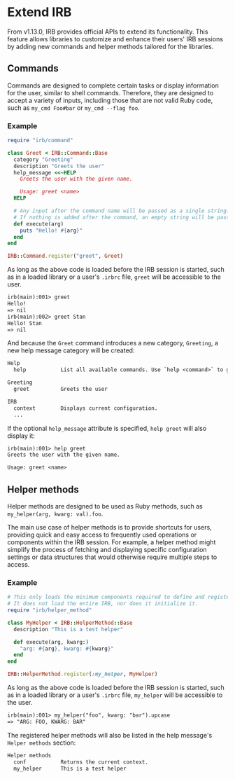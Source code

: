# Extend IRB

From v1.13.0, IRB provides official APIs to extend its functionality. This feature allows libraries to
customize and enhance their users' IRB sessions by adding new commands and helper methods tailored for
the libraries.

## Commands

Commands are designed to complete certain tasks or display information for the user, similar to shell commands.
Therefore, they are designed to accept a variety of inputs, including those that are not valid Ruby code, such
as `my_cmd Foo#bar` or `my_cmd --flag foo`.

### Example

```rb
require "irb/command"

class Greet < IRB::Command::Base
  category "Greeting"
  description "Greets the user"
  help_message <<~HELP
    Greets the user with the given name.

    Usage: greet <name>
  HELP

  # Any input after the command name will be passed as a single string.
  # If nothing is added after the command, an empty string will be passed.
  def execute(arg)
    puts "Hello! #{arg}"
  end
end

IRB::Command.register("greet", Greet)
```

As long as the above code is loaded before the IRB session is started, such as in a loaded library or a user's `.irbrc` file, `greet` will be accessible to the user.

```txt
irb(main):001> greet
Hello!
=> nil
irb(main):002> greet Stan
Hello! Stan
=> nil
```

And because the `Greet` command introduces a new category, `Greeting`, a new help message category will be created:

```txt
Help
  help           List all available commands. Use `help <command>` to get information about a specific command.

Greeting
  greet          Greets the user

IRB
  context        Displays current configuration.
  ...
```

If the optional `help_message` attribute is specified, `help greet` will also display it:

```txt
irb(main):001> help greet
Greets the user with the given name.

Usage: greet <name>
```

## Helper methods

Helper methods are designed to be used as Ruby methods, such as `my_helper(arg, kwarg: val).foo`.

The main use case of helper methods is to provide shortcuts for users, providing quick and easy access to
frequently used operations or components within the IRB session. For example, a helper method might simplify
the process of fetching and displaying specific configuration settings or data structures that would otherwise
require multiple steps to access.

### Example

```rb
# This only loads the minimum components required to define and register a helper method.
# It does not load the entire IRB, nor does it initialize it.
require "irb/helper_method"

class MyHelper < IRB::HelperMethod::Base
  description "This is a test helper"

  def execute(arg, kwarg:)
    "arg: #{arg}, kwarg: #{kwarg}"
  end
end

IRB::HelperMethod.register(:my_helper, MyHelper)
```

As long as the above code is loaded before the IRB session is started, such as in a loaded library or a user's `.irbrc` file, `my_helper` will be accessible to the user.

```txt
irb(main):001> my_helper("foo", kwarg: "bar").upcase
=> "ARG: FOO, KWARG: BAR"
```

The registered helper methods will also be listed in the help message's `Helper methods` section:

```txt
Helper methods
  conf           Returns the current context.
  my_helper      This is a test helper
```
